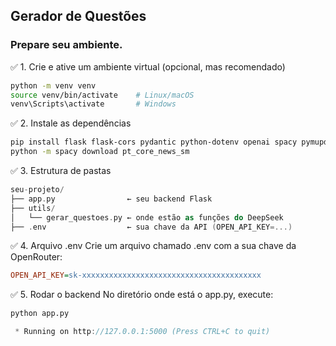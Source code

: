 ## Gerador de Questões

### Prepare seu ambiente.

✅ 1. Crie e ative um ambiente virtual (opcional, mas recomendado)

```bash
python -m venv venv
source venv/bin/activate    # Linux/macOS
venv\Scripts\activate       # Windows
```

✅ 2. Instale as dependências

```bash
pip install flask flask-cors pydantic python-dotenv openai spacy pymupdf pillow
python -m spacy download pt_core_news_sm
```

✅ 3. Estrutura de pastas

```kotlin
seu-projeto/
├── app.py                ← seu backend Flask
├── utils/
│   └── gerar_questoes.py ← onde estão as funções do DeepSeek
├── .env                  ← sua chave da API (OPEN_API_KEY=...)
```

✅ 4. Arquivo .env
Crie um arquivo chamado .env com a sua chave da OpenRouter:

```ini
OPEN_API_KEY=sk-xxxxxxxxxxxxxxxxxxxxxxxxxxxxxxxxxxxxxxxx
```

✅ 5. Rodar o backend
No diretório onde está o app.py, execute:

```bash
python app.py
```

```csharp
 * Running on http://127.0.0.1:5000 (Press CTRL+C to quit)
```
